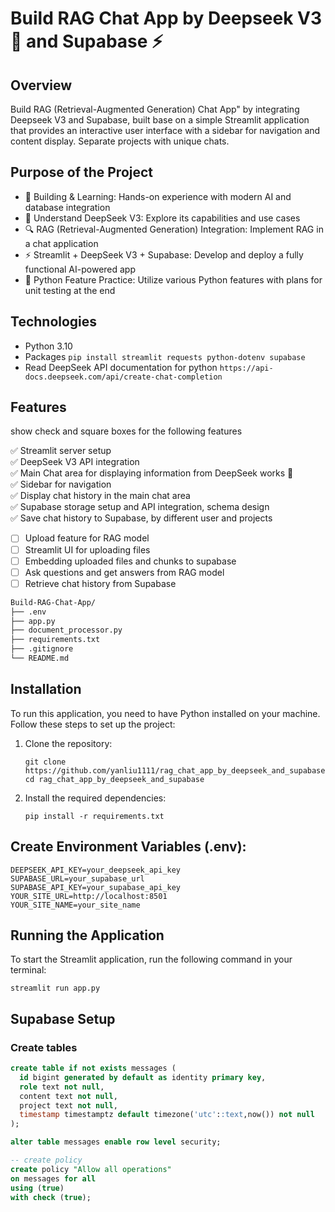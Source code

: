 # Build RAG Chat App by Deepseek V3 🐋 and Supabase ⚡

## Overview

Build RAG (Retrieval-Augmented Generation) Chat App" by integrating Deepseek V3 and Supabase, built base on a simple Streamlit application that provides an interactive user interface with a sidebar for navigation and content display. Separate projects with unique chats.

## Purpose of the Project

- 🚀 Building & Learning: Hands-on experience with modern AI and database integration
- 🧠 Understand DeepSeek V3: Explore its capabilities and use cases
- 🔍 RAG (Retrieval-Augmented Generation) Integration: Implement RAG in a chat application
- ⚡ Streamlit + DeepSeek V3 + Supabase: Develop and deploy a fully functional AI-powered app
- 🐍 Python Feature Practice: Utilize various Python features with plans for unit testing at the end

## Technologies

- Python 3.10
- Packages `pip install streamlit requests python-dotenv supabase`
- Read DeepSeek API documentation for python `https://api-docs.deepseek.com/api/create-chat-completion`

## Features

show check and square boxes for the following features

✅ Streamlit server setup <br>
✅ DeepSeek V3 API integration <br>
✅ Main Chat area for displaying information from DeepSeek works 🐋 <br>
✅ Sidebar for navigation <br>
✅ Display chat history in the main chat area <br>
✅ Supabase storage setup and API integration, schema design <br>
✅ Save chat history to Supabase, by different user and projects <br>

- [ ] Upload feature for RAG model
- [ ] Streamlit UI for uploading files
- [ ] Embedding uploaded files and chunks to supabase
- [ ] Ask questions and get answers from RAG model
- [ ] Retrieve chat history from Supabase

```bash
Build-RAG-Chat-App/
├── .env
├── app.py
├── document_processor.py
├── requirements.txt
├── .gitignore
└── README.md
```

## Installation

To run this application, you need to have Python installed on your machine. Follow these steps to set up the project:

1. Clone the repository:

   ```
   git clone https://github.com/yanliu1111/rag_chat_app_by_deepseek_and_supabase.git
   cd rag_chat_app_by_deepseek_and_supabase
   ```

2. Install the required dependencies:
   ```
   pip install -r requirements.txt
   ```

## Create Environment Variables (.env):

```
DEEPSEEK_API_KEY=your_deepseek_api_key
SUPABASE_URL=your_supabase_url
SUPABASE_API_KEY=your_supabase_api_key
YOUR_SITE_URL=http://localhost:8501
YOUR_SITE_NAME=your_site_name
```

## Running the Application

To start the Streamlit application, run the following command in your terminal:

```
streamlit run app.py
```

## Supabase Setup

### Create tables

```sql
create table if not exists messages (
  id bigint generated by default as identity primary key,
  role text not null,
  content text not null,
  project text not null,
  timestamp timestamptz default timezone('utc'::text,now()) not null
);

alter table messages enable row level security;

-- create policy
create policy "Allow all operations"
on messages for all
using (true)
with check (true);
```
